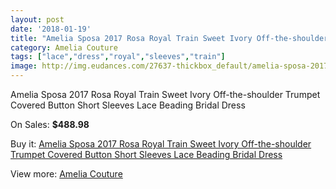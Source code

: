 ```yaml
---
layout: post
date: '2018-01-19'
title: "Amelia Sposa 2017 Rosa Royal Train Sweet Ivory Off-the-shoulder Trumpet Covered Button Short Sleeves Lace Beading Bridal Dress"
category: Amelia Couture
tags: ["lace","dress","royal","sleeves","train"]
image: http://img.eudances.com/27637-thickbox_default/amelia-sposa-2017-rosa-royal-train-sweet-ivory-off-the-shoulder-trumpet-covered-button-short-sleeves-lace-beading-bridal-dress.jpg
---
```

Amelia Sposa 2017 Rosa Royal Train Sweet Ivory Off-the-shoulder Trumpet Covered Button Short Sleeves Lace Beading Bridal Dress

On Sales: **$488.98**
<a href="https://www.eudances.com/en/amelia-couture/9196-amelia-sposa-2017-rosa-royal-train-sweet-ivory-off-the-shoulder-trumpet-covered-button-short-sleeves-lace-beading-bridal-dress.html"><amp-img layout="responsive" width="600" height="600" src="//img.eudances.com/27637-thickbox_default/amelia-sposa-2017-rosa-royal-train-sweet-ivory-off-the-shoulder-trumpet-covered-button-short-sleeves-lace-beading-bridal-dress.jpg" alt="Amelia Sposa 2017 Rosa Royal Train Sweet Ivory Off-the-shoulder Trumpet Covered Button Short Sleeves Lace Beading Bridal Dress 0" /></a>
<a href="https://www.eudances.com/en/amelia-couture/9196-amelia-sposa-2017-rosa-royal-train-sweet-ivory-off-the-shoulder-trumpet-covered-button-short-sleeves-lace-beading-bridal-dress.html"><amp-img layout="responsive" width="600" height="600" src="//img.eudances.com/27646-thickbox_default/amelia-sposa-2017-rosa-royal-train-sweet-ivory-off-the-shoulder-trumpet-covered-button-short-sleeves-lace-beading-bridal-dress.jpg" alt="Amelia Sposa 2017 Rosa Royal Train Sweet Ivory Off-the-shoulder Trumpet Covered Button Short Sleeves Lace Beading Bridal Dress 1" /></a>
<a href="https://www.eudances.com/en/amelia-couture/9196-amelia-sposa-2017-rosa-royal-train-sweet-ivory-off-the-shoulder-trumpet-covered-button-short-sleeves-lace-beading-bridal-dress.html"><amp-img layout="responsive" width="600" height="600" src="//img.eudances.com/27645-thickbox_default/amelia-sposa-2017-rosa-royal-train-sweet-ivory-off-the-shoulder-trumpet-covered-button-short-sleeves-lace-beading-bridal-dress.jpg" alt="Amelia Sposa 2017 Rosa Royal Train Sweet Ivory Off-the-shoulder Trumpet Covered Button Short Sleeves Lace Beading Bridal Dress 2" /></a>
<a href="https://www.eudances.com/en/amelia-couture/9196-amelia-sposa-2017-rosa-royal-train-sweet-ivory-off-the-shoulder-trumpet-covered-button-short-sleeves-lace-beading-bridal-dress.html"><amp-img layout="responsive" width="600" height="600" src="//img.eudances.com/27644-thickbox_default/amelia-sposa-2017-rosa-royal-train-sweet-ivory-off-the-shoulder-trumpet-covered-button-short-sleeves-lace-beading-bridal-dress.jpg" alt="Amelia Sposa 2017 Rosa Royal Train Sweet Ivory Off-the-shoulder Trumpet Covered Button Short Sleeves Lace Beading Bridal Dress 3" /></a>
<a href="https://www.eudances.com/en/amelia-couture/9196-amelia-sposa-2017-rosa-royal-train-sweet-ivory-off-the-shoulder-trumpet-covered-button-short-sleeves-lace-beading-bridal-dress.html"><amp-img layout="responsive" width="600" height="600" src="//img.eudances.com/27643-thickbox_default/amelia-sposa-2017-rosa-royal-train-sweet-ivory-off-the-shoulder-trumpet-covered-button-short-sleeves-lace-beading-bridal-dress.jpg" alt="Amelia Sposa 2017 Rosa Royal Train Sweet Ivory Off-the-shoulder Trumpet Covered Button Short Sleeves Lace Beading Bridal Dress 4" /></a>
<a href="https://www.eudances.com/en/amelia-couture/9196-amelia-sposa-2017-rosa-royal-train-sweet-ivory-off-the-shoulder-trumpet-covered-button-short-sleeves-lace-beading-bridal-dress.html"><amp-img layout="responsive" width="600" height="600" src="//img.eudances.com/27642-thickbox_default/amelia-sposa-2017-rosa-royal-train-sweet-ivory-off-the-shoulder-trumpet-covered-button-short-sleeves-lace-beading-bridal-dress.jpg" alt="Amelia Sposa 2017 Rosa Royal Train Sweet Ivory Off-the-shoulder Trumpet Covered Button Short Sleeves Lace Beading Bridal Dress 5" /></a>
<a href="https://www.eudances.com/en/amelia-couture/9196-amelia-sposa-2017-rosa-royal-train-sweet-ivory-off-the-shoulder-trumpet-covered-button-short-sleeves-lace-beading-bridal-dress.html"><amp-img layout="responsive" width="600" height="600" src="//img.eudances.com/27641-thickbox_default/amelia-sposa-2017-rosa-royal-train-sweet-ivory-off-the-shoulder-trumpet-covered-button-short-sleeves-lace-beading-bridal-dress.jpg" alt="Amelia Sposa 2017 Rosa Royal Train Sweet Ivory Off-the-shoulder Trumpet Covered Button Short Sleeves Lace Beading Bridal Dress 6" /></a>
<a href="https://www.eudances.com/en/amelia-couture/9196-amelia-sposa-2017-rosa-royal-train-sweet-ivory-off-the-shoulder-trumpet-covered-button-short-sleeves-lace-beading-bridal-dress.html"><amp-img layout="responsive" width="600" height="600" src="//img.eudances.com/27640-thickbox_default/amelia-sposa-2017-rosa-royal-train-sweet-ivory-off-the-shoulder-trumpet-covered-button-short-sleeves-lace-beading-bridal-dress.jpg" alt="Amelia Sposa 2017 Rosa Royal Train Sweet Ivory Off-the-shoulder Trumpet Covered Button Short Sleeves Lace Beading Bridal Dress 7" /></a>
<a href="https://www.eudances.com/en/amelia-couture/9196-amelia-sposa-2017-rosa-royal-train-sweet-ivory-off-the-shoulder-trumpet-covered-button-short-sleeves-lace-beading-bridal-dress.html"><amp-img layout="responsive" width="600" height="600" src="//img.eudances.com/27639-thickbox_default/amelia-sposa-2017-rosa-royal-train-sweet-ivory-off-the-shoulder-trumpet-covered-button-short-sleeves-lace-beading-bridal-dress.jpg" alt="Amelia Sposa 2017 Rosa Royal Train Sweet Ivory Off-the-shoulder Trumpet Covered Button Short Sleeves Lace Beading Bridal Dress 8" /></a>
<a href="https://www.eudances.com/en/amelia-couture/9196-amelia-sposa-2017-rosa-royal-train-sweet-ivory-off-the-shoulder-trumpet-covered-button-short-sleeves-lace-beading-bridal-dress.html"><amp-img layout="responsive" width="600" height="600" src="//img.eudances.com/27638-thickbox_default/amelia-sposa-2017-rosa-royal-train-sweet-ivory-off-the-shoulder-trumpet-covered-button-short-sleeves-lace-beading-bridal-dress.jpg" alt="Amelia Sposa 2017 Rosa Royal Train Sweet Ivory Off-the-shoulder Trumpet Covered Button Short Sleeves Lace Beading Bridal Dress 9" /></a>

Buy it: [Amelia Sposa 2017 Rosa Royal Train Sweet Ivory Off-the-shoulder Trumpet Covered Button Short Sleeves Lace Beading Bridal Dress](https://www.eudances.com/en/amelia-couture/9196-amelia-sposa-2017-rosa-royal-train-sweet-ivory-off-the-shoulder-trumpet-covered-button-short-sleeves-lace-beading-bridal-dress.html "Amelia Sposa 2017 Rosa Royal Train Sweet Ivory Off-the-shoulder Trumpet Covered Button Short Sleeves Lace Beading Bridal Dress")

View more: [Amelia Couture](https://www.eudances.com/en/54-Amelia-Couture "Amelia Couture")